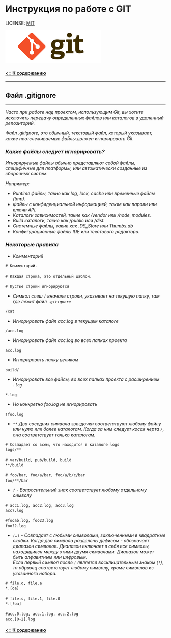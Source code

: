 # Инструкция по работе с GIT

LICENSE: [MIT](license.md)

<img src="../assets/logo-git.png" alt="logo" width=300>

#### [<= К содержанию](../readme.md)

---

## Файл .gitignore

---

_Часто при работе над проектом, использующим Git, вы хотите исключить передачу определенных файлов или каталогов в удаленный репозиторий._

_Файл .gitignore, это обычный, текстовый файл, который указывает, какие неотслеживаемые файлы должен игнорировать Git._

### **_Какие файлы следует игнорировать?_**

_Игнорируемые файлы обычно представляют собой файлы, специфичные для платформы, или автоматически созданные из сборочных систем._

_Например:_

- _Runtime файлы, такие как log, lock, cache или временные файлы (tmp)._
- _Файлы с конфиденциальной информацией, такие как пароли или ключи API._
- _Каталоги зависимостей, такие как /vendor или /node_modules._
- _Build каталоги, такие как /public или /dist._
- _Системные файлы, такие как .DS_Store или Thumbs.db_
- _Конфигурационные файлы IDE или текстового редактора._

### **_Некоторые правила_**

- _Комментарий_

```
# Комментарий.

# Каждая строка, это отдельный шаблон.

# Пустые строки игнорируются
```

- _Символ слеш `/` вначале строки, указывает на текущую папку, там где лежит файл `.gitignore`_

```
/cat
```

- _Игнорировать файл acc.log в текущем каталоге_

```
/acc.log
```

- _Игнорировать файл acc.log во всех папках проекта_

```
acc.log
```

- _Игнорировать папку целиком_

```
build/
```

- _Игнорировать все файлы, во всех папках проекта с расширением `.log`_

```
*.log
```

- _Но конкретно foo.log не игнорировать_

```
!foo.log
```

- _`**` Два соседних символа звездочки соответствуют любому файлу или нулю или более каталогам. Когда за ним следует косая черта `/`, она соответствует только каталогам._

```
# Совпадает со всем, что находится в каталоге logs
logs/**

# var/build, pub/build, build
**/build

# foo/bar, foo/a/bar, foo/a/b/c/bar
foo/**/bar
```

- _`?` - Вопросительный знак соответствует любому отдельному символу_

```
# acc1.log, acc2.log, acc3.log
acc?.log

#fooab.log, foo23.log
foo??.log
```

- _`[…]` - Совпадает с любыми символами, заключенными в квадратные скобки. Когда два символа разделены дефисом - обозначает диапазон символов. Диапазон включает в себя все символы, находящиеся между этими двумя символами. Диапазон может быть алфавитным или цифровым._ \
  _Если первый символ после `[` является восклицательным знаком (`!`), то образец соответствует любому символу, кроме символов из указанного набора._

```
# file.o, file.a
*.[oa]

# file.s, file.1, file.0
*.[!oa]

#acc.0.log, acc.1.log, acc.2.log
acc.[0-2].log
```

#### [<= К содержанию](../readme.md)
